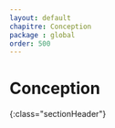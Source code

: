 ```yaml
---
layout: default
chapitre: Conception
package : global
order: 500
---
```


# Conception
{:class="sectionHeader"}

<!-- TODO rédaction-2 : Introduction

- Rappel de rôle de conception 
- Sa différence avec l'analyse
- Le contenue de partie
 -->
